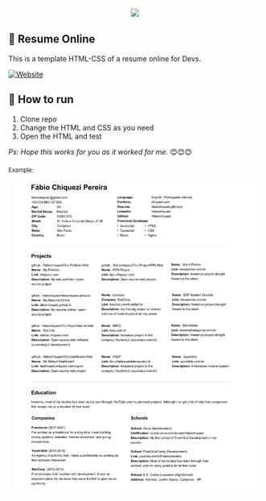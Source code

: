 <br />
<p align="center">
    <img src="https://www.chiquezi.com/_next/image?url=%2F_next%2Fstatic%2Fimage%2Fpublic%2Flogo%2Flogo.c442afade084ba1adfa95e1aecfc83d0.svg&w=384&q=75" width="100">
</p>

## 📄 Resume Online

This is a template HTML-CSS of a resume online for Devs.

[![Website](https://img.shields.io/website?style=flat-square&url=https%3A%2F%2Ffabiochiquezi.github.io%2F)](https://fabiochiquezi.github.io)
<br />

## 🚀 How to run

1. Clone repo
2. Change the HTML and CSS as you need
3. Open the HTML and test
   <br />

_Ps: Hope this works for you as it worked for me._ 😊😊😊

<sub>Example:</sub>

<img 
    src="design/design.jpg?raw=true" 
    alt="screenshot" 
    title="screenshot" 
    width="500"
/>
